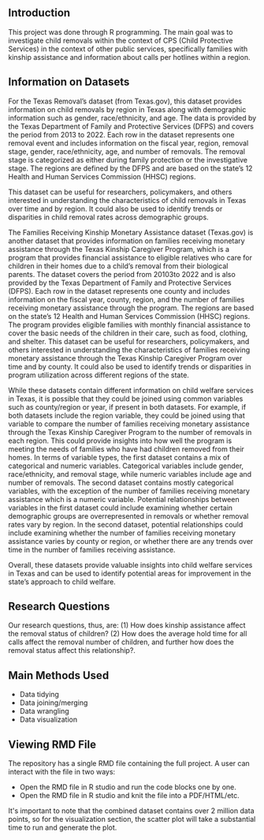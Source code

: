 ## Introduction
This project was done through R programming. The main goal was to investigate child removals within the context of CPS (Child Protective Services) in the context
of other public services, specifically families with kinship assistance and information about calls per hotlines within a region.

## Information on Datasets
For the Texas Removal’s dataset (from Texas.gov), this dataset provides information on child removals by region in Texas along with demographic information such as gender,
race/ethnicity, and age. The data is provided by the Texas Department of Family and Protective Services (DFPS) and covers the period from 2013 to 2022. Each row in the dataset
represents one removal event and includes information on the fiscal year, region, removal stage, gender, race/ethnicity, age, and number of removals. The removal stage is categorized
as either during family protection or the investigative stage. The regions are defined by the DFPS and are based on the state’s 12 Health and Human Services Commission (HHSC)
regions.

This dataset can be useful for researchers, policymakers, and others interested in understanding the characteristics of child removals in Texas over time and by region. It could also be
used to identify trends or disparities in child removal rates across demographic groups. 

The Families Receiving Kinship Monetary Assistance dataset (Texas.gov) is another dataset
that provides information on families receiving monetary assistance through the Texas Kinship Caregiver Program, which is a program that provides financial assistance to eligible relatives
who care for children in their homes due to a child’s removal from their biological parents. The dataset covers the period from 20103to 2022 and is also provided by the Texas Department of
Family and Protective Services (DFPS). Each row in the dataset represents one county and includes information on the fiscal year, county, region, and the number of families receiving
monetary assistance through the program. The regions are based on the state’s 12 Health and Human Services Commission (HHSC) regions. The program provides eligible families
with monthly financial assistance to cover the basic needs of the children in their care, such as food, clothing, and shelter. This dataset can be useful for researchers, policymakers, and
others interested in understanding the characteristics of families receiving monetary assistance
through the Texas Kinship Caregiver Program over time and by county. It could also be used
to identify trends or disparities in program utilization across different regions of the state.

While these datasets contain different information on child welfare services in Texas, it is
possible that they could be joined using common variables such as county/region or year,
if present in both datasets. For example, if both datasets include the region variable, they
could be joined using that variable to compare the number of families receiving monetary
assistance through the Texas Kinship Caregiver Program to the number of removals in each
region. This could provide insights into how well the program is meeting the needs of families
who have had children removed from their homes. In terms of variable types, the first dataset
contains a mix of categorical and numeric variables. Categorical variables include gender,
race/ethnicity, and removal stage, while numeric variables include age and number of removals.
The second dataset contains mostly categorical variables, with the exception of the number of families receiving monetary assistance which is a numeric variable. Potential relationships between variables in the first dataset could include examining whether certain demographic groups are overrepresented in removals or whether removal rates vary by region. In the second dataset, potential relationships could include examining whether the number of families receiving monetary assistance varies by county or region, or whether there are any trends over time in the number of families receiving assistance.

Overall, these datasets provide valuable insights into child welfare services in Texas and can
be used to identify potential areas for improvement in the state’s approach to child welfare.

## Research Questions
Our research questions, thus, are: (1) How does kinship assistance affect the removal status
of children? (2) How does the average hold time for all calls affect the removal number of
children, and further how does the removal status affect this relationship?.

## Main Methods Used 
- Data tidying
- Data joining/merging
- Data wrangling
- Data visualization

## Viewing RMD File
The repository has a single RMD file containing the full project. A user can interact with the file in two ways:
- Open the RMD file in R studio and run the code blocks one by one.
- Open the RMD file in R studio and knit the file into a PDF/HTML/etc.

It's important to note that the combined dataset contains over 2 million data points, so for the visualization section, the scatter plot will take a substantial time to run and generate the plot. 
